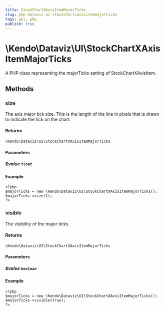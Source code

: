 ```yaml
---
title: StockChartXAxisItemMajorTicks
slug: php-dataviz-ui-stockchartxaxisitemmajorticks
tags: api, php
publish: true
---
```


# \Kendo\Dataviz\UI\StockChartXAxisItemMajorTicks

A PHP class representing the majorTicks setting of StockChartXAxisItem.


## Methods

### size
The axis major tick size. This is the length of the line in pixels that is drawn to indicate the tick on the chart.

#### Returns
`\Kendo\Dataviz\UI\StockChartXAxisItemMajorTicks`

#### Parameters

##### $value `float`



#### Example 
    <?php
    $majorTicks = new \Kendo\Dataviz\UI\StockChartXAxisItemMajorTicks();
    $majorTicks->size(1);
    ?>

### visible
The visibility of the major ticks.

#### Returns
`\Kendo\Dataviz\UI\StockChartXAxisItemMajorTicks`

#### Parameters

##### $value `boolean`



#### Example 
    <?php
    $majorTicks = new \Kendo\Dataviz\UI\StockChartXAxisItemMajorTicks();
    $majorTicks->visible(true);
    ?>

 
